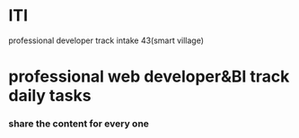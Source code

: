 # ITI
professional developer track intake 43(smart village)
# professional web developer&BI track daily tasks

### share the content for every one